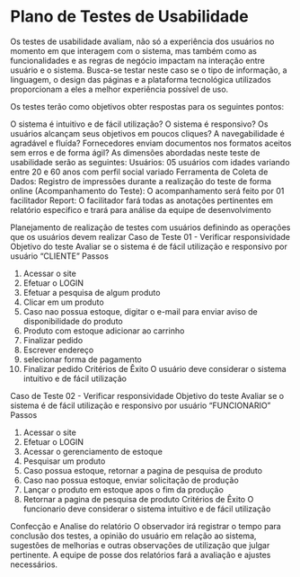 # Plano de Testes de Usabilidade

Os testes de usabilidade avaliam, não só a experiência dos usuários no momento em que interagem com o sistema, mas também como as funcionalidades e as regras de negócio impactam na interação entre usuário e o sistema. Busca-se testar neste caso se o tipo de informação, a linguagem, o design das páginas e a plataforma tecnológica utilizados proporcionam a eles a melhor experiência possível de uso.

Os testes terão como objetivos obter respostas para os seguintes pontos:

O sistema é intuitivo e de fácil utilização?
O sistema é responsivo?
Os usuários alcançam seus objetivos em poucos cliques?
A navegabilidade é agradável e fluída?
Fornecedores enviam documentos nos formatos aceitos sem erros e de forma ágil?
As dimensões abordadas neste teste de usabilidade serão as seguintes: Usuários: 05 usuários com idades variando entre 20 e 60 anos com perfil social variado Ferramenta de Coleta de Dados: Registro de impressões durante a realização do teste de forma online (Acompanhamento do Teste): O acompanhamento será feito por 01 facilitador Report: O facilitador fará todas as anotações pertinentes em relatório especifico e trará para análise da equipe de desenvolvimento

Planejamento de realização de testes com usuários definindo as operações que os usuários devem realizar
Caso de Teste	01 - Verificar responsividade
Objetivo do teste	Avaliar se o sistema é de fácil utilização e responsivo por usuário “CLIENTE”
Passos
1) Acessar o site
2) Efetuar o LOGIN
3) Efetuar a pesquisa de algum produto
4) Clicar em um produto
5) Caso nao possua estoque, digitar o e-mail para enviar aviso de disponibilidade do produto
6) Produto com estoque adicionar ao carrinho
7) Finalizar pedido
8) Escrever endereço
9) selecionar forma de pagamento
10) Finalizar pedido
Critérios de Êxito	O usuário deve considerar o sistema intuitivo e de fácil utilização

Caso de Teste	02 - Verificar responsividade
Objetivo do teste	Avaliar se o sistema é de fácil utilização e responsivo por usuário “FUNCIONARIO”
Passos
1) Acessar o site
2) Efetuar o LOGIN
3) Acessar o gerenciamento de estoque
4) Pesquisar um produto  
5) Caso possua estoque, retornar a pagina de pesquisa de produto
6) Caso nao possua estoque, enviar solicitação de produção
7) Lançar o produto em estoque apos o fim da produção
8) Retornar a pagina de pesquisa de produto
Critérios de Êxito	O funcionario deve considerar o sistema intuitivo e de fácil utilização

Confecção e Analise do relatório
O observador irá registrar o tempo para conclusão dos testes, a opinião do usuário em relação ao sistema, sugestões de melhorias e outras observações de utilização que julgar pertinente. A equipe de posse dos relatórios fará a avaliação e ajustes necessários.
